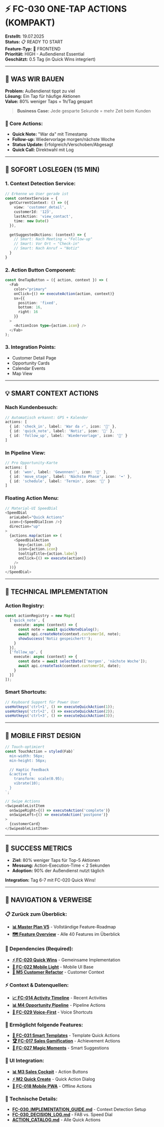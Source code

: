 # ⚡ FC-030 ONE-TAP ACTIONS (KOMPAKT)

**Erstellt:** 19.07.2025  
**Status:** 📋 READY TO START  
**Feature-Typ:** 🎨 FRONTEND  
**Priorität:** HIGH - Außendienst Essential  
**Geschätzt:** 0.5 Tag (in Quick Wins integriert)  

---

## 🧠 WAS WIR BAUEN

**Problem:** Außendienst tippt zu viel  
**Lösung:** Ein Tap für häufige Aktionen  
**Value:** 80% weniger Taps = 1h/Tag gespart  

> **Business Case:** Jede gesparte Sekunde = mehr Zeit beim Kunden

### 🎯 Core Actions:
- **Quick Note:** "War da" mit Timestamp
- **Follow-up:** Wiedervorlage morgen/nächste Woche
- **Status Update:** Erfolgreich/Verschoben/Abgesagt
- **Quick Call:** Direktwahl mit Log

---

## 🚀 SOFORT LOSLEGEN (15 MIN)

### 1. **Context Detection Service:**
```typescript
// Erkenne wo User gerade ist
const contextService = {
  getCurrentContext: () => ({
    view: 'customer_detail',
    customerId: '123',
    lastAction: 'view_contact',
    time: new Date()
  }),
  
  getSuggestedActions: (context) => {
    // Smart: Nach Meeting → "Follow-up"
    // Smart: Vor Ort → "Check-in"
    // Smart: Nach Anruf → "Notiz"
  }
}
```

### 2. **Action Button Component:**
```typescript
const OneTapButton = ({ action, context }) => (
  <Fab
    color="primary"
    onClick={() => executeAction(action, context)}
    sx={{ 
      position: 'fixed',
      bottom: 16,
      right: 16 
    }}
  >
    <ActionIcon type={action.icon} />
  </Fab>
);
```

### 3. **Integration Points:**
- Customer Detail Page
- Opportunity Cards  
- Calendar Events
- Map View

---

## 💡 SMART CONTEXT ACTIONS

### Nach Kundenbesuch:
```typescript
// Automatisch erkannt: GPS + Kalender
actions: [
  { id: 'check_in', label: 'War da ✓', icon: '📍' },
  { id: 'quick_note', label: 'Notiz', icon: '📝' },
  { id: 'follow_up', label: 'Wiedervorlage', icon: '📅' }
]
```

### In Pipeline View:
```typescript
// Pro Opportunity-Karte
actions: [
  { id: 'won', label: 'Gewonnen!', icon: '🎉' },
  { id: 'move_stage', label: 'Nächste Phase', icon: '➡️' },
  { id: 'schedule', label: 'Termin', icon: '📅' }
]
```

### Floating Action Menu:
```typescript
// Material-UI SpeedDial
<SpeedDial
  ariaLabel="Quick Actions"
  icon={<SpeedDialIcon />}
  direction="up"
>
  {actions.map(action => (
    <SpeedDialAction
      key={action.id}
      icon={action.icon}
      tooltipTitle={action.label}
      onClick={() => execute(action)}
    />
  ))}
</SpeedDial>
```

---

## 🔧 TECHNICAL IMPLEMENTATION

### Action Registry:
```typescript
const actionRegistry = new Map([
  ['quick_note', {
    execute: async (context) => {
      const note = await quickNoteDialog();
      await api.createNote(context.customerId, note);
      showSuccess('Notiz gespeichert!');
    }
  }],
  ['follow_up', {
    execute: async (context) => {
      const date = await selectDate(['morgen', 'nächste Woche']);
      await api.createTask(context.customerId, date);
    }
  }]
]);
```

### Smart Shortcuts:
```typescript
// Keyboard Support für Power User
useHotkeys('ctrl+1', () => executeQuickAction(1));
useHotkeys('ctrl+2', () => executeQuickAction(2));
useHotkeys('ctrl+3', () => executeQuickAction(3));
```

---

## 📱 MOBILE FIRST DESIGN

```typescript
// Touch-optimiert
const TouchAction = styled(Fab)`
  min-width: 56px;
  min-height: 56px;
  
  // Haptic Feedback
  &:active {
    transform: scale(0.95);
    vibrate(10);
  }
`;

// Swipe Actions
<SwipeableListItem
  onSwipeRight={() => executeAction('complete')}
  onSwipeLeft={() => executeAction('postpone')}
>
  {customerCard}
</SwipeableListItem>
```

---

## 🎯 SUCCESS METRICS

- **Ziel:** 80% weniger Taps für Top-5 Aktionen
- **Messung:** Action-Execution-Time < 2 Sekunden
- **Adoption:** 90% der Außendienst nutzt täglich

**Integration:** Tag 6-7 mit FC-020 Quick Wins!

---

## 🧭 NAVIGATION & VERWEISE

### 📋 Zurück zum Überblick:
- **[📊 Master Plan V5](/docs/CRM_COMPLETE_MASTER_PLAN_V5.md)** - Vollständige Feature-Roadmap
- **[🗺️ Feature Overview](/docs/features/MASTER/FEATURE_OVERVIEW.md)** - Alle 40 Features im Überblick

### 🔗 Dependencies (Required):
- **[⚡ FC-020 Quick Wins](/docs/features/PLANNED/20_quick_wins/FC-020_KOMPAKT.md)** - Gemeinsame Implementation
- **[📱 FC-022 Mobile Light](/docs/features/PLANNED/22_mobile_light/FC-022_KOMPAKT.md)** - Mobile UI Base
- **[👥 M5 Customer Refactor](/docs/features/PLANNED/12_customer_refactor_m5/M5_KOMPAKT.md)** - Customer Context

### ⚡ Context & Datenquellen:
- **[📈 FC-014 Activity Timeline](/docs/features/PLANNED/16_activity_timeline/FC-014_KOMPAKT.md)** - Recent Activities
- **[📊 M4 Opportunity Pipeline](/docs/features/ACTIVE/02_opportunity_pipeline/M4_KOMPAKT.md)** - Pipeline Actions
- **[🎤 FC-029 Voice-First](/docs/features/PLANNED/29_voice_first/FC-029_KOMPAKT.md)** - Voice Shortcuts

### 🚀 Ermöglicht folgende Features:
- **[📱 FC-031 Smart Templates](/docs/features/PLANNED/31_smart_templates/FC-031_KOMPAKT.md)** - Template Quick Actions
- **[🏆 FC-017 Sales Gamification](/docs/features/PLANNED/99_sales_gamification/FC-017_KOMPAKT.md)** - Achievement Actions
- **[🎯 FC-027 Magic Moments](/docs/features/PLANNED/27_magic_moments/FC-027_KOMPAKT.md)** - Smart Suggestions

### 🎨 UI Integration:
- **[📊 M3 Sales Cockpit](/docs/features/ACTIVE/05_ui_foundation/M3_SALES_COCKPIT_KOMPAKT.md)** - Action Buttons
- **[⚡ M2 Quick Create](/docs/features/ACTIVE/05_ui_foundation/M2_QUICK_CREATE_KOMPAKT.md)** - Quick Action Dialog
- **[📱 FC-018 Mobile PWA](/docs/features/PLANNED/18_mobile_pwa/FC-018_KOMPAKT.md)** - Offline Actions

### 🔧 Technische Details:
- **[FC-030_IMPLEMENTATION_GUIDE.md](./FC-030_IMPLEMENTATION_GUIDE.md)** - Context Detection Setup
- **[FC-030_DECISION_LOG.md](./FC-030_DECISION_LOG.md)** - FAB vs. Speed Dial
- **[ACTION_CATALOG.md](./ACTION_CATALOG.md)** - Alle Quick Actions